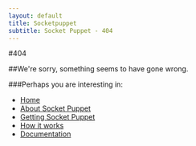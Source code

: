 ```yaml
---
layout: default
title: Socketpuppet
subtitle: Socket Puppet - 404
---
```


#404

##We're sorry, something seems to have gone wrong.

###Perhaps you are interesting in:

- [Home](index)
- [About Socket Puppet](about)
- [Getting Socket Puppet](download)
- [How it works](explained)
- [Documentation](docs)
